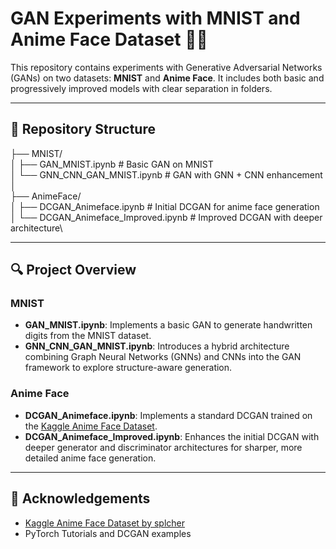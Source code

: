 # GAN Experiments with MNIST and Anime Face Dataset 🎨🧠

This repository contains experiments with Generative Adversarial Networks (GANs) on two datasets: **MNIST** and **Anime Face**. It includes both basic and progressively improved models with clear separation in folders.

---

## 📁 Repository Structure

├── MNIST/\
│ ├── GAN_MNIST.ipynb # Basic GAN on MNIST\
│ └── GNN_CNN_GAN_MNIST.ipynb # GAN with GNN + CNN enhancement\
│\
├── AnimeFace/\
│ ├── DCGAN_Animeface.ipynb # Initial DCGAN for anime face generation\
│ └── DCGAN_Animeface_Improved.ipynb # Improved DCGAN with deeper architecture\

---
## 🔍 Project Overview

### MNIST
- **GAN_MNIST.ipynb**: Implements a basic GAN to generate handwritten digits from the MNIST dataset.
- **GNN_CNN_GAN_MNIST.ipynb**: Introduces a hybrid architecture combining Graph Neural Networks (GNNs) and CNNs into the GAN framework to explore structure-aware generation.

### Anime Face
- **DCGAN_Animeface.ipynb**: Implements a standard DCGAN trained on the [Kaggle Anime Face Dataset](https://www.kaggle.com/datasets/splcher/animefacedataset).
- **DCGAN_Animeface_Improved.ipynb**: Enhances the initial DCGAN with deeper generator and discriminator architectures for sharper, more detailed anime face generation.

---
## 🙏 Acknowledgements

- [Kaggle Anime Face Dataset by splcher](https://www.kaggle.com/datasets/splcher/animefacedataset)
- PyTorch Tutorials and DCGAN examples
